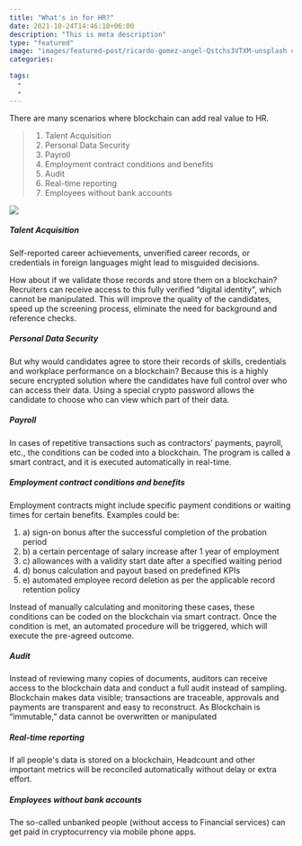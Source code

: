```yaml
---
title: "What's in for HR?"
date: 2021-10-24T14:46:10+06:00
description: "This is meta description"
type: "featured"
image: "images/featured-post/ricardo-gomez-angel-Qstchs3VTXM-unsplash cropped.jpg"
categories: 

tags:
  -
  - 
---
```








There are many scenarios where blockchain can add real value to HR.



> 1. Talent Acquisition
> 2. Personal Data Security
> 3. Payroll
> 4. Employment contract conditions and benefits
> 5. Audit
> 6. Real-time reporting
> 7. Employees without bank accounts
 

![](../images/post-img.jpg)


##### **Talent Acquisition**

Self-reported career achievements, unverified career records, or credentials in foreign languages might lead to misguided decisions. 

How about if we validate those records and store them on a blockchain? Recruiters can receive access to this fully verified “digital identity", which cannot be manipulated. This will improve the quality of the candidates, speed up the screening process, eliminate the need for background and reference checks.

##### **Personal Data Security**

But why would candidates agree to store their records of skills, credentials and workplace performance on a blockchain? Because this is a highly secure encrypted solution where the candidates have full control over who can access their data. Using a special crypto password allows the candidate to choose who can view which part of their data. 



##### **Payroll**

In cases of repetitive transactions such as contractors’ payments, payroll, etc., the conditions can be coded into a blockchain. The program is called a smart contract, and it is executed automatically in real-time.


##### **Employment contract conditions and benefits**

Employment contracts might include specific payment conditions or waiting times for certain benefits. Examples could be:


1. a) sign-on bonus after the successful completion of the probation period
2. b) a certain percentage of salary increase after 1 year of employment
3. c) allowances with a validity start date after a specified waiting period
4. d) bonus calculation and payout based on predefined KPIs
5. e) automated employee record deletion as per the applicable record retention policy  

Instead of manually calculating and monitoring these cases, these conditions can be coded on the blockchain via smart contract. Once the condition is met, an automated procedure will be triggered, which will execute the pre-agreed outcome. 



##### **Audit**

Instead of reviewing many copies of documents, auditors can receive access to the blockchain data and conduct a full audit instead of sampling. Blockchain makes data visible; transactions are traceable, approvals and payments are transparent and easy to reconstruct. As Blockchain is “immutable,” data cannot be overwritten or manipulated


##### **Real-time reporting**

If all people's data is stored on a blockchain, Headcount and other important metrics will be reconciled automatically without delay or extra effort. 


##### **Employees without bank accounts**

The so-called unbanked people (without access to Financial services) can get paid in cryptocurrency via mobile phone apps.
